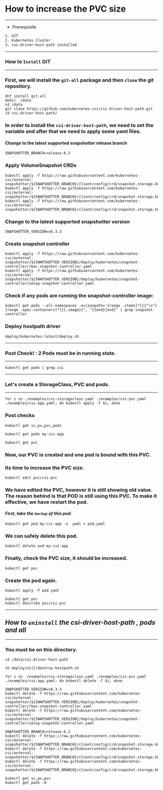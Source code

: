 # **How to increase the PVC size**
---
* Prerequisite
```html
1. GIT
2. Kubernetes Cluster
3. csi-driver-host-path installed
```
---
### How to `Install` GIT
---
### First, we will install the `git-all` package and then `clone` the git repository. 
```
dnf install git-all
mkdir  /data
cd /data 
git clone https://github.com/kubernetes-csi/csi-driver-host-path.git
cd csi-driver-host-path/
```
### In order to install the `csi-driver-host-path`, we need to set the variable and after that we need to apply some yaml files.
#### Change to the latest supported snapshotter release branch
```
SNAPSHOTTER_BRANCH=release-6.3
```
### Apply VolumeSnapshot CRDs
```
kubectl apply -f https://raw.githubusercontent.com/kubernetes-csi/external-snapshotter/${SNAPSHOTTER_BRANCH}/client/config/crd/snapshot.storage.k8s.io_volumesnapshotclasses.yaml
kubectl apply -f https://raw.githubusercontent.com/kubernetes-csi/external-snapshotter/${SNAPSHOTTER_BRANCH}/client/config/crd/snapshot.storage.k8s.io_volumesnapshotcontents.yaml
kubectl apply -f https://raw.githubusercontent.com/kubernetes-csi/external-snapshotter/${SNAPSHOTTER_BRANCH}/client/config/crd/snapshot.storage.k8s.io_volumesnapshots.yaml
```

### Change to the latest supported snapshotter version
```
SNAPSHOTTER_VERSION=v6.3.3
```
### Create snapshot controller
```
kubectl apply -f https://raw.githubusercontent.com/kubernetes-csi/external-snapshotter/${SNAPSHOTTER_VERSION}/deploy/kubernetes/snapshot-controller/rbac-snapshot-controller.yaml
kubectl apply -f https://raw.githubusercontent.com/kubernetes-csi/external-snapshotter/${SNAPSHOTTER_VERSION}/deploy/kubernetes/snapshot-controller/setup-snapshot-controller.yaml
```

### Check if any pods are running the snapshot-controller image:
```
kubectl get pods --all-namespaces -o=jsonpath='{range .items[*]}{"\n"}{range .spec.containers[*]}{.image}{", "}{end}{end}' | grep snapshot-controller
```


### Deploy hostpath driver
```
deploy/kubernetes-latest/deploy.sh
```
---
### **Post Check! : 2 Pods must be in running state.**
---
```
kubectl get pods | grep csi
```


---
### Let's create a StorageClass, PVC and pods. 
---
```
for i in ./examples/csi-storageclass.yaml ./examples/csi-pvc.yaml ./examples/csi-app.yaml; do kubectl apply -f $i; done
```



### **Post checks**
```
kubectl get sc,pv,pvc,pods
```

```
kubectl get pods my-csi-app
```

```
kubectl get pvc
```
### Now, our PVC is created and one pod is bound with this PVC.
### Its time to increase the PVC size.
```
kubectl edit pvc/csi-pvc
```
### We have edited the PVC, however it is still showing old value. The reason behind is that POD is still using this PVC. To make it effective, we have restart the pod.

#### _First, take the `backup` of this pod._
```
kubectl get pod my-csi-app -o  yaml > pod.yaml
```
### We can safely delete this pod.
```
kubectl delete pod my-csi-app 
```

### Finally, check the PVC size, it should be increased. 
```
kubectl get pvc
```
### Create the pod again.
```
kubectl apply -f pod.yaml 
```
```
kubectl get pvc
kubectl describe pvc/csi-pvc 
```
---
## **_How to `uninstall` the csi-driver-host-path , pods and all_**
---

### You must be on this directory.
```
cd /data/csi-driver-host-path
```
```
sh deploy/util/destroy-hostpath.sh
```
```
for i in ./examples/csi-storageclass.yaml ./examples/csi-pvc.yaml ./examples/csi-app.yaml; do kubectl delete -f $i; done
```


```
SNAPSHOTTER_VERSION=v6.3.3
kubectl delete -f https://raw.githubusercontent.com/kubernetes-csi/external-snapshotter/${SNAPSHOTTER_VERSION}/deploy/kubernetes/snapshot-controller/rbac-snapshot-controller.yaml
kubectl delete -f https://raw.githubusercontent.com/kubernetes-csi/external-snapshotter/${SNAPSHOTTER_VERSION}/deploy/kubernetes/snapshot-controller/setup-snapshot-controller.yaml
```


```
SNAPSHOTTER_BRANCH=release-6.3
kubectl delete -f https://raw.githubusercontent.com/kubernetes-csi/external-snapshotter/${SNAPSHOTTER_BRANCH}/client/config/crd/snapshot.storage.k8s.io_volumesnapshotclasses.yaml
kubectl delete -f https://raw.githubusercontent.com/kubernetes-csi/external-snapshotter/${SNAPSHOTTER_BRANCH}/client/config/crd/snapshot.storage.k8s.io_volumesnapshotcontents.yaml
kubectl delete -f https://raw.githubusercontent.com/kubernetes-csi/external-snapshotter/${SNAPSHOTTER_BRANCH}/client/config/crd/snapshot.storage.k8s.io_volumesnapshots.yaml
```


```
kubectl get sc,pv,pvc
kubectl get pods -A
```

